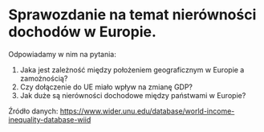 # Sprawozdanie na temat nierówności dochodów w Europie. 
Odpowiadamy w nim na pytania:
1. Jaka jest zależność między położeniem geograficznym w Europie a zamożnością?
2. Czy dołączenie do UE miało wpływ na zmianę GDP?
3. Jak duże są nierówności dochodowe między państwami w Europie?

Źródło danych: https://www.wider.unu.edu/database/world-income-inequality-database-wiid
